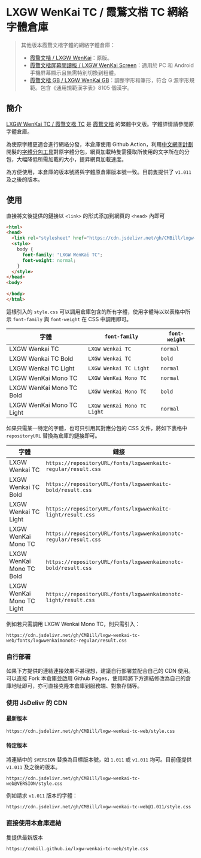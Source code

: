 # LXGW WenKai TC / 霞鶩文楷 TC 網絡字體倉庫

> 其他版本霞鶩文楷字體的網絡字體倉庫：
>   - [霞鶩文楷 / LXGW WenKai](https://github.com/CMBill/lxgw-wenkai-web)：原版。
>   - [霞鶩文楷屏幕閱讀版 / LXGW WenKai Screen](https://github.com/CMBill/lxgw-wenkai-screen-web)：適用於 PC 和 Android 手機屏幕顯示且無需特別切換到粗體。
>   - [霞鶩文楷 GB / LXGW WenKai GB](https://github.com/CMBill/lxgw-wenkai-gb-web)：調整字形和筆形，符合 G 源字形規範。包含《通用規範漢字表》8105 個漢字。


## 簡介
[LXGW WenKai TC / 霞鶩文楷 TC](https://github.com/lxgw/LxgwWenkaiTC) 是 [霞鶩文楷](https://github.com/lxgw/LxgwWenKai) 的繁體中文版。字體詳情請參閱原字體倉庫。

為使原字體更適合進行網絡分發，本倉庫使用 Github Action，利用[中文網字計劃](https://chinese-font.netlify.app/)開髮的[字體分包工具](https://github.com/KonghaYao/cn-font-split)對原字體分包，網頁加載時隻需獲取所使用的文字所在的分包，大幅降低所需加載的大小，提昇網頁加載速度。

為方便使用，本倉庫的版本號將與字體原倉庫版本號一致。目前隻提供了 `v1.011` 及之後的版本。

## 使用
直接將文後提供的鏈接以 `<link>` 的形式添加到網頁的 `<head>` 內即可

```html
<html>
<head>
  <link rel="stylesheet" href="https://cdn.jsdelivr.net/gh/CMBill/lxgw-wenkai-tc-web/style.css" />
  <style>
    body {
      font-family: "LXGW WenKai TC";
      font-weight: normal;
    }
  </style>
</head>
<body>
  
</body>
</html>
```

這樣引入的 `style.css` 可以調用倉庫包含的所有字體，使用字體時以以表格中所示 `font-family` 與 `font-weight` 在 CSS 中調用即可。

| 字體                      | `font-family`               | `font-weight` |
| ------------------------- | --------------------------- | ------------- |
| LXGW Wenkai TC            | `LXGW Wenkai TC`            | `normal`      |
| LXGW Wenkai TC Bold       | `LXGW Wenkai TC`            | `bold`        |
| LXGW Wenkai TC Light      | `LXGW Wenkai TC Light`      | `normal`      |
| LXGW WenKai Mono TC       | `LXGW WenKai Mono TC`       | `normal`      |
| LXGW WenKai Mono TC Bold  | `LXGW WenKai Mono TC`       | `bold`        |
| LXGW WenKai Mono TC Light | `LXGW WenKai Mono TC Light` | `normal`      |

如果只需某一特定的字體，也可只引用其對應分包的 CSS 文件，將如下表格中 `repositoryURL` 替換為倉庫的鏈接即可。

| 字體                      | 鏈接                                                              |
| ------------------------- | ----------------------------------------------------------------- |
| LXGW Wenkai TC            | `https://repositoryURL/fonts/lxgwwenkaitc-regular/result.css`     |
| LXGW Wenkai TC Bold       | `https://repositoryURL/fonts/lxgwwenkaitc-bold/result.css`        |
| LXGW Wenkai TC Light      | `https://repositoryURL/fonts/lxgwwenkaitc-light/result.css`       |
| LXGW WenKai Mono TC       | `https://repositoryURL/fonts/lxgwwenkaimonotc-regular/result.css` |
| LXGW WenKai Mono TC Bold  | `https://repositoryURL/fonts/lxgwwenkaimonotc-bold/result.css`    | 
| LXGW WenKai Mono TC Light | `https://repositoryURL/fonts/lxgwwenkaimonotc-light/result.css`   |

例如若只需調用 LXGW Wenkai Mono TC，則只需引入：
```
https://cdn.jsdelivr.net/gh/CMBill/lxgw-wenkai-tc-web/fonts/lxgwwenkaimonotc-regular/result.css
``` 

### 自行部署
如果下方提供的連結連接效果不甚理想，建議自行部署並配合自己的 CDN 使用。可以直接 Fork 本倉庫並啟用 Github Pages，使用時將下方連結修改為自己的倉庫地址即可，亦可直接克隆本倉庫到服務端、對象存儲等。

### 使用 JsDelivr 的 CDN
#### 最新版本
```
https://cdn.jsdelivr.net/gh/CMBill/lxgw-wenkai-tc-web/style.css
```

#### 特定版本
將連結中的 `$VERSION` 替換為目標版本號，如 `1.011` 或 `v1.011` 均可。目前僅提供 `v1.011` 及之後的版本。
```
https://cdn.jsdelivr.net/gh/CMBill/lxgw-wenkai-tc-web@VERSION/style.css
```
例如請求 `v1.011` 版本的字體：
```
https://cdn.jsdelivr.net/gh/CMBill/lxgw-wenkai-tc-web@1.011/style.css
```

### 直接使用本倉庫連結
隻提供最新版本
```
https://cmbill.github.io/lxgw-wenkai-tc-web/style.css
```
